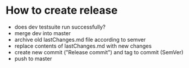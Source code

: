 # How to create release

- does dev testsuite run successfully?
- merge dev into master
- archive old lastChanges.md file according to semver 
- replace contents of lastChanges.md with new changes
- create new commit ("Release commit") and tag to commit (SemVer)
- push to master